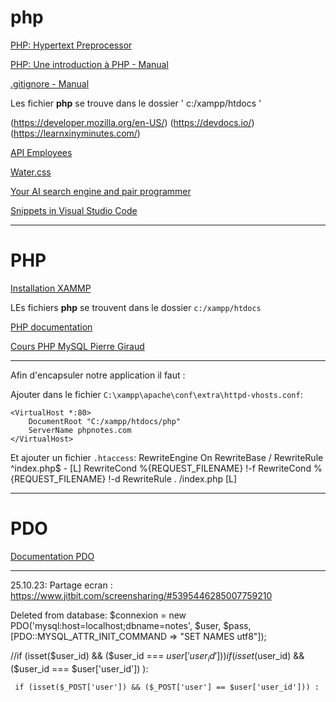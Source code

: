 # php

[PHP: Hypertext Preprocessor](https://www.php.net/)

[PHP: Une introduction à PHP - Manual](https://www.php.net/manual/fr/tutorial.php)

[.gitignore - Manual](https://www.toptal.com/developers/gitignore)


Les fichier **php** se trouve dans le dossier ' c:/xampp/htdocs '


(https://developer.mozilla.org/en-US/)
(https://devdocs.io/)
(https://learnxinyminutes.com/)

[API Employees](https://dummy.restapiexample.com/api/v1/employees)


[Water.css](https://watercss.kognise.dev/)

[Your AI search engine and pair programmer](https://www.phind.com/)

[Snippets in Visual Studio Code](https://code.visualstudio.com/docs/editor/userdefinedsnippets)



-----------------------------------------------------------

# PHP

[Installation XAMMP](https://www.apachefriends.org/fr/download.html)

LEs fichiers **php** se trouvent dans le dossier `c:/xampp/htdocs`

[PHP documentation](https://www.php.net/manual/fr/)


[Cours PHP MySQL Pierre Giraud](https://www.pierre-giraud.com/php-mysql-apprendre-coder-cours/)

---

Afin d'encapsuler notre application il faut :

Ajouter dans le fichier `C:\xampp\apache\conf\extra\httpd-vhosts.conf`:

```
<VirtualHost *:80>
    DocumentRoot "C:/xampp/htdocs/php"
    ServerName phpnotes.com
</VirtualHost>
```

Et ajouter un fichier `.htaccess`:
RewriteEngine On
RewriteBase /
RewriteRule ^index\.php$ - [L]
RewriteCond %{REQUEST_FILENAME} !-f
RewriteCond %{REQUEST_FILENAME} !-d
RewriteRule . /index.php [L]

---

# PDO

[Documentation PDO](https://www.php.net/manual/fr/pdo.connections.php)




-------
25.10.23:
Partage ecran : https://www.jitbit.com/screensharing/#5395446285007759210


Deleted from database:
$connexion = new PDO('mysql:host=localhost;dbname=notes', $user, $pass, [PDO::MYSQL_ATTR_INIT_COMMAND => "SET NAMES utf8"]); 


   //if (isset($user_id) && ($user_id === $user['user_id']))  
     if ( isset($user_id) && ($user_id === $user['user_id']) ):

     if (isset($_POST['user']) && ($_POST['user'] == $user['user_id'])) :

